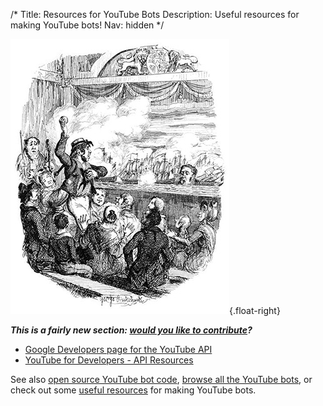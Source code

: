 /*
Title: Resources for YouTube Bots
Description: Useful resources for making YouTube bots!
Nav: hidden
*/

![This is EXACTLY what YouTube is like.](/content/images/illustrations/battle-nile.jpg){.float-right}

***This is a fairly new section: [would you like to contribute](https://github.com/botwiki/botwiki.org)?***

- [Google Developers page for the YouTube API](https://developers.google.com/youtube/)
- [YouTube for Developers - API Resources](https://www.youtube.com/yt/dev/api-resources.html)

See also [open source YouTube bot code](/tag/youtube+opensource), [browse all the YouTube bots](/bots/youtube-bots), or check out some [useful resources](/resources/youtube-bots) for making YouTube bots.